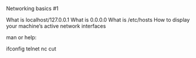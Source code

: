  Networking basics #1

What is localhost/127.0.0.1
What is 0.0.0.0
What is /etc/hosts
How to display your machine’s active network interfaces

man or help:

ifconfig
telnet
nc
cut
